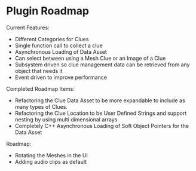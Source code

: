 ﻿# Plugin Roadmap

Current Features:

- Different Categories for Clues
- Single function call to collect a clue
- Asynchronous Loading of Data Asset
- Can select between using a Mesh Clue or an Image of a Clue
- Subsystem driven so clue management data can be retrieved from any object that needs it
- Event driven to improve performance

Completed Roadmap Items:

- Refactoring the Clue Data Asset to be more expandable to include as many types of Clues.
- Refactoring the Clue Location to be User Defined Strings and support nesting by using multi dimensional arrays
- Completely C++ Asynchronous Loading of Soft Object Pointers for the Data Asset

Roadmap:

* Rotating the Meshes in the UI
* Adding audio clips as default

